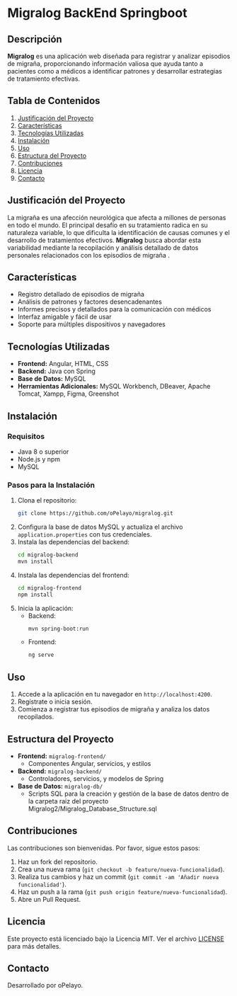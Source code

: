 # Migralog BackEnd Springboot

## Descripción
**Migralog** es una aplicación web diseñada para registrar y analizar episodios de migraña, proporcionando información valiosa que ayuda tanto a pacientes como a médicos a identificar patrones y desarrollar estrategias de tratamiento efectivas.

## Tabla de Contenidos
1. [Justificación del Proyecto](#justificación-del-proyecto)
2. [Características](#características)
3. [Tecnologías Utilizadas](#tecnologías-utilizadas)
4. [Instalación](#instalación)
5. [Uso](#uso)
6. [Estructura del Proyecto](#estructura-del-proyecto)
7. [Contribuciones](#contribuciones)
8. [Licencia](#licencia)
9. [Contacto](#contacto)

## Justificación del Proyecto
La migraña es una afección neurológica que afecta a millones de personas en todo el mundo. El principal desafío en su tratamiento radica en su naturaleza variable, lo que dificulta la identificación de causas comunes y el desarrollo de tratamientos efectivos. **Migralog** busca abordar esta variabilidad mediante la recopilación y análisis detallado de datos personales relacionados con los episodios de migraña .

## Características
- Registro detallado de episodios de migraña
- Análisis de patrones y factores desencadenantes
- Informes precisos y detallados para la comunicación con médicos
- Interfaz amigable y fácil de usar
- Soporte para múltiples dispositivos y navegadores

## Tecnologías Utilizadas
- **Frontend:** Angular, HTML, CSS
- **Backend:** Java con Spring
- **Base de Datos:** MySQL
- **Herramientas Adicionales:** MySQL Workbench, DBeaver, Apache Tomcat, Xampp, Figma, Greenshot   

## Instalación
### Requisitos
- Java 8 o superior
- Node.js y npm
- MySQL

### Pasos para la Instalación
1. Clona el repositorio:
    ```bash
    git clone https://github.com/oPelayo/migralog.git
    ```
2. Configura la base de datos MySQL y actualiza el archivo `application.properties` con tus credenciales.
3. Instala las dependencias del backend:
    ```bash
    cd migralog-backend
    mvn install
    ```
4. Instala las dependencias del frontend:
    ```bash
    cd migralog-frontend
    npm install
    ```
5. Inicia la aplicación:
    - Backend:
        ```bash
        mvn spring-boot:run
        ```
    - Frontend:
        ```bash
        ng serve
        ```

## Uso
1. Accede a la aplicación en tu navegador en `http://localhost:4200`.
2. Regístrate o inicia sesión.
3. Comienza a registrar tus episodios de migraña y analiza los datos recopilados.

## Estructura del Proyecto
- **Frontend:** `migralog-frontend/`
    - Componentes Angular, servicios, y estilos
- **Backend:** `migralog-backend/`
    - Controladores, servicios, y modelos de Spring
- **Base de Datos:** `migralog-db/`
    - Scripts SQL para la creación y gestión de la base de datos dentro de la carpeta raiz del proyecto Migralog2/Migralog_Database_Structure.sql

## Contribuciones
Las contribuciones son bienvenidas. Por favor, sigue estos pasos:
1. Haz un fork del repositorio.
2. Crea una nueva rama (`git checkout -b feature/nueva-funcionalidad`).
3. Realiza tus cambios y haz un commit (`git commit -am 'Añadir nueva funcionalidad'`).
4. Haz un push a la rama (`git push origin feature/nueva-funcionalidad`).
5. Abre un Pull Request.

## Licencia
Este proyecto está licenciado bajo la Licencia MIT. Ver el archivo [LICENSE](LICENSE) para más detalles.

## Contacto
Desarrollado por oPelayo. 


